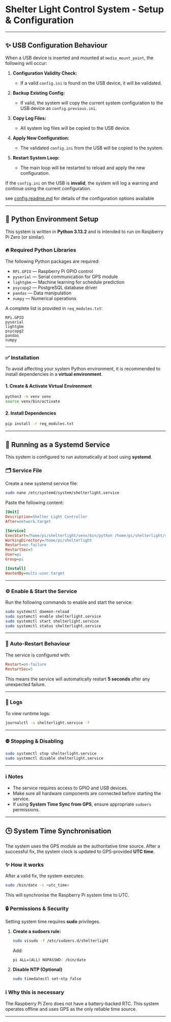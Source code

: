 # Shelter Light Control System - Setup & Configuration

---

## ✨ USB Configuration Behaviour

When a USB device is inserted and mounted at `media_mount_point`, the following will occur:

1. **Configuration Validity Check:**
    - If a valid `config.ini` is found on the USB device, it will be validated.

2. **Backup Existing Config:**
    - If valid, the system will copy the current system configuration to the USB device as `config.previous.ini`.

3. **Copy Log Files:**
    - All system log files will be copied to the USB device.

4. **Apply New Configuration:**
    - The validated `config.ini` from the USB will be copied to the system.

5. **Restart System Loop:**
    - The main loop will be restarted to reload and apply the new configuration.

If the `config.ini` on the USB is **invalid**, the system will log a warning and continue using the current configuration.

see [config.readme.md](./config.readme.md) for details of the 
configuration options
available 

---

## 📂 Python Environment Setup

This system is written in **Python 3.13.2** and is intended to run on Raspberry Pi Zero (or similar).

### 🔥 Required Python Libraries

The following Python packages are required:

- `RPi.GPIO` — Raspberry Pi GPIO control
- `pyserial` — Serial communication for GPS module
- `lightgbm` — Machine learning for schedule prediction
- `psycopg2` — PostgreSQL database driver
- `pandas` — Data manipulation
- `numpy` — Numerical operations

A complete list is provided in `req_modules.txt`:

```
RPi.GPIO
pyserial
lightgbm
psycopg2
pandas
numpy
```

---

### ✅ Installation

To avoid affecting your system Python environment, it is recommended to install dependencies in a **virtual environment**.

#### 1. Create & Activate Virtual Environment

```bash
python3 -m venv venv
source venv/bin/activate
```

#### 2. Install Dependencies

```bash
pip install -r req_modules.txt
```

---

## 🚀 Running as a Systemd Service

This system is configured to run automatically at boot using **systemd**.

### 🗂️ Service File

Create a new systemd service file:

```bash
sudo nano /etc/systemd/system/shelterlight.service
```

Paste the following content:

```ini
[Unit]
Description=Shelter Light Controller
After=network.target

[Service]
ExecStart=/home/pi/shelterlight/venv/bin/python /home/pi/shelterlight/shelterlight.py
WorkingDirectory=/home/pi/shelterlight
Restart=on-failure
RestartSec=5
User=pi
Group=pi

[Install]
WantedBy=multi-user.target
```

---

### ⚙️ Enable & Start the Service

Run the following commands to enable and start the service:

```bash
sudo systemctl daemon-reload
sudo systemctl enable shelterlight.service
sudo systemctl start shelterlight.service
sudo systemctl status shelterlight.service
```

---

### 🔄 Auto-Restart Behaviour

The service is configured with:

```ini
Restart=on-failure
RestartSec=5
```

This means the service will automatically restart **5 seconds** after any unexpected failure.

---

### 📄 Logs

To view runtime logs:

```bash
journalctl -u shelterlight.service -f
```

---

### ⛔️ Stopping & Disabling

```bash
sudo systemctl stop shelterlight.service
sudo systemctl disable shelterlight.service
```

---

### ℹ️ Notes

- The service requires access to GPIO and USB devices.
- Make sure all hardware components are connected before starting the service.
- If using **System Time Sync from GPS**, ensure appropriate `sudoers` permissions.

---

## 🕒 System Time Synchronisation

The system uses the GPS module as the authoritative time source. After a successful fix, the system clock is updated to GPS-provided **UTC time**.

### ✨ How it works

After a valid fix, the system executes:

```bash
sudo /bin/date -s <utc_time>
```

This will synchronise the Raspberry Pi system time to UTC.

### 🔒 Permissions & Security

Setting system time requires **sudo** privileges.

1. **Create a sudoers rule:**
    ```bash
    sudo visudo -f /etc/sudoers.d/shelterlight
    ```
    Add:
    ```
    pi ALL=(ALL) NOPASSWD: /bin/date
    ```

2. **Disable NTP (Optional)**
    ```bash
    sudo timedatectl set-ntp false
    ```

### ℹ️ Why this is necessary

The Raspberry Pi Zero does not have a battery-backed RTC. This system operates offline and uses GPS as the only reliable time source.

---
